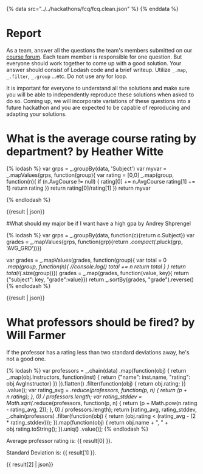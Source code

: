 {% data src="../../hackathons/fcq/fcq.clean.json" %}
{% enddata %}

# Report

As a team, answer all the questions the team's members submitted on our
[course forum](https://github.com/bigdatahci2015/forum/issues/14). Each
team member is responsible for one question. But everyone should work together
to come up with a good solution. Your answer should consist of Lodash code
and a brief writeup. Utilize `_.map`, `_.filter`, `_.group` ...etc. Do not
use any for loop.

It is important for everyone to understand all the solutions and make sure you
will be able to independently reproduce these solutions when asked to do so.
Coming up, we will incorporate variations of these questions into a future hackathon
 and you are expected to be capable of reproducing and adapting your solutions.

# What is the average course rating by department? by Heather Witte
{% lodash %}
var grps = _.groupBy(data, 'Subject')
var myvar =  _.mapValues(grps, function(group){
    var rating = [0,0]
    _.map(group, function(n){
    	if (n.AvgCourse != null) {
    	rating[0] += n.AvgCourse
    	rating[1] += 1}
    return rating
    })
    return rating[0]/rating[1]
})
return myvar

{% endlodash %}

{{result | json}}


#What should my major be if I want have a high gpa by Andrey Shprengel

{% lodash %}
var grps = _.groupBy(data, function(c){return c.Subject})
var grades = _.mapValues(grps, function(grp){return _.compact(_.pluck(grp, 'AVG_GRD'))})

var grades = _.mapValues(grades, function(group){
	var total = 0
	_.map(group, function(n){
			//console.log()
			total += n
			return total
				}
				)
				return total/(_.size(group))})
grades = _.map(grades, function(value, key){
	return {"subject": key, "grade":value}})
return _.sortBy(grades, "grade").reverse()
{% endlodash %}

{{result | json}}

# What professors should be fired? by Will Farmer

If the professor has a rating less than two standard deviations away, he's not
a good one.

{% lodash %}
var professors =  _.chain(data)
        .map(function(obj) {
            return _.map(obj.Instructors, function(inst) {
                return {"name": inst.name,
                        "rating": obj.AvgInstructor}
            })
        }).flatten()
        .filter(function(obj) {
            return obj.rating;
        })
        .value();
var rating_avg = _.reduce(professors, function(p, n) {
            return (p + n.rating);
        }, 0) / professors.length;
var rating_stddev = Math.sqrt(_.reduce(professors, function(p, n) {
            return (p + Math.pow(n.rating - rating_avg, 2));
        }, 0) / professors.length);
return [rating_avg, rating_stddev,
     _.chain(professors)
            .filter(function(obj) {
                return (obj.rating < (rating_avg - (2 * rating_stddev)));
            }).map(function(obj) {
                return obj.name + ", " + obj.rating.toString();
            }).uniq()
            .value()];
{% endlodash %}

Average professor rating is: {{ result[0] }}.

Standard Deviation is: {{ result[1] }}.

{{ result[2] | json}}

 
